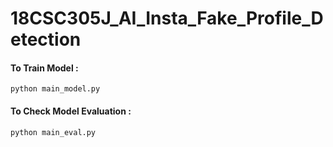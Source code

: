 # 18CSC305J_AI_Insta_Fake_Profile_Detection

#### To Train Model :
```
python main_model.py
```



#### To Check Model Evaluation :
```
python main_eval.py
```
